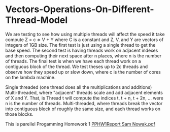 # Vectors-Operations-On-Different-Thread-Model
We are testing to see how using multiple threads will affect the speed it take compute
Z = c ∗ V + Y
where C is a constant and Z, V, and Y are vectors of integers of 1GB size. The first test is just using a
single thread to get the base speed. The second test is having threads work on adjacent indexes and then
computing their next space after n places, where n is the number of threads. The final test is when we have
each thread work on a contiguous block of the thread. We test theses up to 2c threads and observe how they
speed up or slow down, where c is the number of cores on the lambda machine.

Single threaded (one thread does all the multiplications and additions)
Multi-threaded, where "adjacent" threads scale and add adjacent elements of X and Y. That, is Thread t  will compute the indices t, t + n, t + 2n, ... were n is the number of threads.
Multi-threaded, where threads break the vector into contiguous block of roughly the same size, and each thread works on those blocks.

This is parellel Progamming Homework 1
[PPHW1Report Sam Nowak.pdf](https://github.com/SamNowak/Vectors-Operations-On-Different-Thread-Model/files/14223723/PPHW1Report.Sam.Nowak.pdf)
